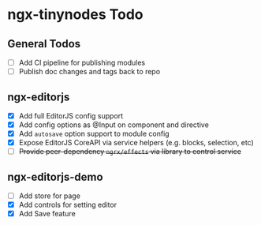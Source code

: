 # ngx-tinynodes Todo

## General Todos

- [ ] Add CI pipeline for publishing modules
- [ ] Publish doc changes and tags back to repo

## ngx-editorjs

- [X] Add full EditorJS config support
- [X] Add config options as @Input on component and directive
- [X] Add `autosave` option support to module config
- [X] Expose EditorJS CoreAPI via service helpers (e.g. blocks, selection, etc)
- [ ] ~~Provide peer-dependency `ngrx/effects` via library to control service~~

## ngx-editorjs-demo

- [ ] Add store for page
- [X] Add controls for setting editor
- [X] Add Save feature
